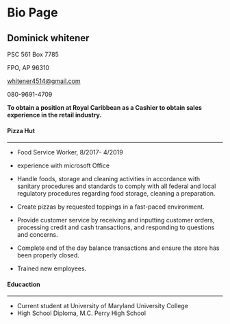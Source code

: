 # **Bio Page** #

## Dominick whitener ##

PSC 561 Box 7785

FPO, AP 96310

whitener4514@gmail.com

080-9691-4709

**To obtain a position at Royal Caribbean as a Cashier to obtain sales experience in the retail industry.**

#### Pizza Hut ####
---

+ Food Service Worker, 8/2017- 4/2019

+ experience with microsoft Office 
+ Handle foods, storage and cleaning activities in accordance with sanitary procedures and standards to comply with all federal and local regulatory procedures regarding food storage, cleaning a preparation.
+ Create pizzas by requested toppings in a fast-paced environment.
+ Provide customer service by receiving and inputting customer orders, processing credit and cash transactions, and responding to questions and concerns.
+ Complete end of the day balance transactions and ensure the store has been properly closed.
+ Trained new employees.

#### Educaction ####

---
+ Current student at University of Maryland University College
+ High School Diploma, M.C. Perry High School
